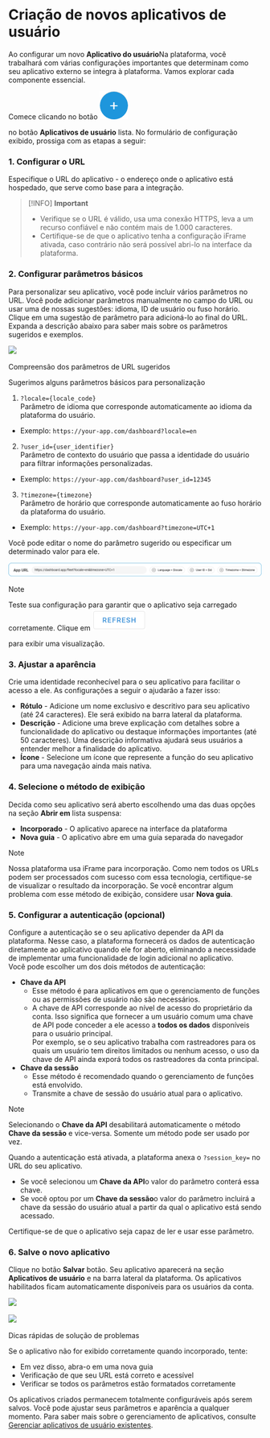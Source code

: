 # Criação de novos aplicativos de usuário

Ao configurar um novo **Aplicativo do usuário**Na plataforma, você trabalhará com várias configurações importantes que determinam como seu aplicativo externo se integra à plataforma. Vamos explorar cada componente essencial.

Comece clicando no botão ![chrome_py0qhiu5p8.webp](attachments/chrome_py0qhiu5p8.webp)

 no botão **Aplicativos de usuário** lista. No formulário de configuração exibido, prossiga com as etapas a seguir:

### 1\. Configurar o URL

Especifique o URL do aplicativo - o endereço onde o aplicativo está hospedado, que serve como base para a integração.

> [!INFO]
> **Important**
> - Verifique se o URL é válido, usa uma conexão HTTPS, leva a um recurso confiável e não contém mais de 1.000 caracteres.
> - Certifique-se de que o aplicativo tenha a configuração iFrame ativada, caso contrário não será possível abri-lo na interface da plataforma.

### 2\. Configurar parâmetros básicos

Para personalizar seu aplicativo, você pode incluir vários parâmetros no URL. Você pode adicionar parâmetros manualmente no campo do URL ou usar uma de nossas sugestões: idioma, ID de usuário ou fuso horário. Clique em uma sugestão de parâmetro para adicioná-lo ao final do URL. Expanda a descrição abaixo para saber mais sobre os parâmetros sugeridos e exemplos.

![](https://squaregps.atlassian.net/wiki/images/icons/grey_arrow_down.png)

Compreensão dos parâmetros de URL sugeridos

Sugerimos alguns parâmetros básicos para personalização

1. `?locale={locale_code}`  
Parâmetro de idioma que corresponde automaticamente ao idioma da plataforma do usuário.
  - Exemplo: `https://your-app.com/dashboard?locale=en`
2. `?user_id={user_identifier}`  
Parâmetro de contexto do usuário que passa a identidade do usuário para filtrar informações personalizadas.
  - Exemplo: `https://your-app.com/dashboard?user_id=12345`
3. `?timezone={timezone}`  
Parâmetro de horário que corresponde automaticamente ao fuso horário da plataforma do usuário.
  - Exemplo: `https://your-app.com/dashboard?timezone=UTC+1`

Você pode editar o nome do parâmetro sugerido ou especificar um determinado valor para ele.

![URL_with_Params.png](attachments/URL_with_Params.png)

> [!NOTE]
> Teste sua configuração para garantir que o aplicativo seja carregado corretamente. Clique em ![image-20241217-083119.png](attachments/image-20241217-083119.png)
> 
>  para exibir uma visualização.

### 3\. Ajustar a aparência

Crie uma identidade reconhecível para o seu aplicativo para facilitar o acesso a ele. As configurações a seguir o ajudarão a fazer isso:

- **Rótulo** - Adicione um nome exclusivo e descritivo para seu aplicativo (até 24 caracteres). Ele será exibido na barra lateral da plataforma.
- **Descrição** - Adicione uma breve explicação com detalhes sobre a funcionalidade do aplicativo ou destaque informações importantes (até 50 caracteres). Uma descrição informativa ajudará seus usuários a entender melhor a finalidade do aplicativo.
- **Ícone** - Selecione um ícone que represente a função do seu aplicativo para uma navegação ainda mais nativa.

### 4\. Selecione o método de exibição

Decida como seu aplicativo será aberto escolhendo uma das duas opções na seção **Abrir em** lista suspensa:

- **Incorporado** - O aplicativo aparece na interface da plataforma
- **Nova guia** - O aplicativo abre em uma guia separada do navegador

> [!NOTE]
> Nossa plataforma usa iFrame para incorporação. Como nem todos os URLs podem ser processados com sucesso com essa tecnologia, certifique-se de visualizar o resultado da incorporação. Se você encontrar algum problema com esse método de exibição, considere usar **Nova guia**.

### 5\. Configurar a autenticação (opcional)

Configure a autenticação se o seu aplicativo depender da API da plataforma. Nesse caso, a plataforma fornecerá os dados de autenticação diretamente ao aplicativo quando ele for aberto, eliminando a necessidade de implementar uma funcionalidade de login adicional no aplicativo.  
Você pode escolher um dos dois métodos de autenticação:

- **Chave da API**
  - Esse método é para aplicativos em que o gerenciamento de funções ou as permissões de usuário não são necessários.
  - A chave de API corresponde ao nível de acesso do proprietário da conta. Isso significa que fornecer a um usuário comum uma chave de API pode conceder a ele acesso a **todos os dados** disponíveis para o usuário principal.  
Por exemplo, se o seu aplicativo trabalha com rastreadores para os quais um usuário tem direitos limitados ou nenhum acesso, o uso da chave de API ainda exporá todos os rastreadores da conta principal.
- **Chave da sessão**
  - Esse método é recomendado quando o gerenciamento de funções está envolvido.
  - Transmite a chave de sessão do usuário atual para o aplicativo.

> [!NOTE]
> Selecionando o **Chave da API** desabilitará automaticamente o método **Chave da sessão** e vice-versa. Somente um método pode ser usado por vez.

Quando a autenticação está ativada, a plataforma anexa o `?session_key=` no URL do seu aplicativo.

- Se você selecionou um **Chave da API**o valor do parâmetro conterá essa chave.
- Se você optou por um **Chave da sessão**o valor do parâmetro incluirá a chave da sessão do usuário atual a partir da qual o aplicativo está sendo acessado.

Certifique-se de que o aplicativo seja capaz de ler e usar esse parâmetro.

### 6\. Salve o novo aplicativo

Clique no botão **Salvar** botão. Seu aplicativo aparecerá na seção **Aplicativos de usuário** e na barra lateral da plataforma. Os aplicativos habilitados ficam automaticamente disponíveis para os usuários da conta.

![](./attachments/AD_4nXcpwjKKPWJopdYEoWq9UkdaUJ8hQsYEH-jdEEcUMW2OmPMt2FMh_-isw84AknV-TdEiflAop1IKEOXocfVly4xXBasb72HV1-jmD7ULiSmodnuKp7UigqnXJYExz9qggl-jpdGxTltmRM-OUvOSfSrgLcE6%3Fkey=pl0kR0hpswDTm30J9jprug)

![](https://squaregps.atlassian.net/wiki/images/icons/grey_arrow_down.png)

Dicas rápidas de solução de problemas

Se o aplicativo não for exibido corretamente quando incorporado, tente:

- Em vez disso, abra-o em uma nova guia
- Verificação de que seu URL está correto e acessível
- Verificar se todos os parâmetros estão formatados corretamente

Os aplicativos criados permanecem totalmente configuráveis após serem salvos. Você pode ajustar seus parâmetros e aparência a qualquer momento. Para saber mais sobre o gerenciamento de aplicativos, consulte [Gerenciar aplicativos de usuário existentes](gerenciar-aplicativos-de-usuario-existentes.md).